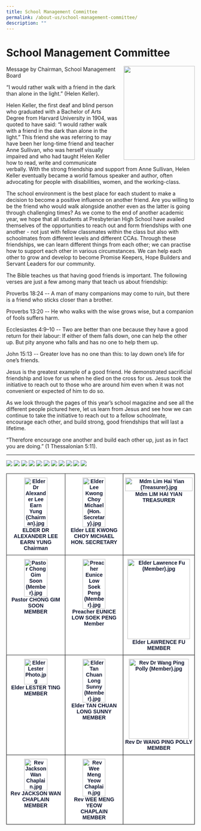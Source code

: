 ```yaml
---
title: School Management Committee
permalink: /about-us/school-management-committee/
description: ""
---
```

# **School Management Committee**

<img src="/images/Chairman%20-%20Alexander%20Lee%20Earn%20Yung.jpg" style="width:190px;height:250px;margin-left:15px;" align = "right">

Message by Chairman, School Management Board

“I would rather walk with a friend in the dark than alone in the light.” (Helen Keller).

Helen Keller, the first deaf and blind person who graduated with a Bachelor of Arts Degree from Harvard University in 1904, was quoted to have said: “I would rather walk with a friend in the dark than alone in the light.” This friend she was referring to may have been her long-time friend and teacher Anne Sullivan, who was herself visually impaired and who had taught Helen Keller how to read, write and communicate verbally. With the strong friendship and support from Anne Sullivan, Helen Keller eventually became a world famous speaker and author, often advocating for people with disabilities, women, and the working-class.

The school environment is the best place for each student to make a decision to become a positive influence on another friend. Are you willing to be the friend who would walk alongside another even as the latter is going through challenging times? As we come to the end of another academic year, we hope that all students at Presbyterian High School have availed themselves of the opportunities to reach out and form friendships with one another - not just with fellow classmates within the class but also with schoolmates from different levels and different CCAs. Through these friendships, we can learn different things from each other; we can practise how to support each other in various circumstances. We can help each other to grow and develop to become Promise Keepers, Hope Builders and Servant Leaders for our community.

The Bible teaches us that having good friends is important. The following verses are just a few among many that teach us about friendship:

Proverbs 18:24 -- A man of many companions may come to ruin, but there is a friend who sticks closer than a brother.

Proverbs 13:20 -- He who walks with the wise grows wise, but a companion of fools suffers harm.

Ecclesiastes 4:9–10 -- Two are better than one because they have a good return for their labour: If either of them falls down, one can help the other up. But pity anyone who falls and has no one to help them up.

John 15:13 -- Greater love has no one than this: to lay down one’s life for one’s friends.

Jesus is the greatest example of a good friend. He demonstrated sacrificial friendship and love for us when he died on the cross for us. Jesus took the initiative to reach out to those who are around him even when it was not convenient or expected of him to do so.

As we look through the pages of this year’s school magazine and see all the different people pictured here, let us learn from Jesus and see how we can continue to take the initiative to reach out to a fellow schoolmate, encourage each other, and build strong, good friendships that will last a lifetime.

“Therefore encourage one another and build each other up, just as in fact you are doing.” (1 Thessalonian 5:11).

----------------------------------------------------------------------

![](/images/Elder%20Dr%20Alexander%20Lee%20Earn%20Yung%20(Chairman).jpg)
![](/images/Elder%20Lee%20Kwong%20Choy%20Michael%20(Hon%20Secretary).jpg)
![](/images/Mdm%20Lim%20Hai%20Yian%20(Treasurer).jpg)
![](/images/Pastor%20Chong%20Gim%20Soon%20(Member).jpg)
![](/images/Preacher%20Eunice%20Low%20Soek%20Peng%20(Member).jpg)
![](/images/Elder%20Lawrence%20Fu%20(Member).jpg)
![](/images/Elder%20Lester%20Photo.jpg)
![](/images/Elder%20Tan%20Chuan%20Long%20Sunny%20(Member).jpg)
![](/images/Rev%20Dr%20Wang%20Ping%20Polly%20(Member).jpg)
![](/images/Rev%20Jackson%20Wan%20Chaplain.jpg)
![](/images/Rev%20Wee%20Meng%20Yeow%20Chaplain.jpg)

<table style="border-collapse:collapse;border-spacing:0" class="tg"><thead><tr><th style="background-color:#FFF;border-color:#222222;border-style:solid;border-width:1px;color:#101630;font-family:Arial, sans-serif;font-size:14px;font-weight:bold;overflow:hidden;padding:10px 5px;text-align:center;vertical-align:top;word-break:normal"><img src="https://presbyterian.moe.edu.sg/qql/slot/u527/2019/About%20Us/School%20Management%20Committee/Elder%20Dr%20Alexander%20Lee%20Earn%20Yung%20(Chairman).jpg" alt="Elder Dr Alexander Lee Earn Yung (Chairman).jpg" style="width:65%"><br><span style="background-color:initial">ELDER DR ALEXANDER LEE EARN YUNG</span><br>Chairman</th><th style="background-color:#FFF;border-color:#222222;border-style:solid;border-width:1px;color:#101630;font-family:Arial, sans-serif;font-size:14px;font-weight:bold;overflow:hidden;padding:10px 5px;text-align:center;vertical-align:top;word-break:normal"><img src="https://presbyterian.moe.edu.sg/qql/slot/u527/2019/About%20Us/School%20Management%20Committee/Elder%20Lee%20Kwong%20Choy%20Michael%20(Hon.%20Secretary).jpg" alt="Elder Lee Kwong Choy Michael (Hon. Secretary).jpg" style="width:65%"><br>Elder LEE KWONG CHOY MICHAEL<br>HON. SECRETARY</th><th style="background-color:#FFF;border-color:black;border-style:solid;border-width:1px;color:#101630;font-family:Arial, sans-serif;font-size:14px;font-weight:bold;overflow:hidden;padding:10px 5px;text-align:center;vertical-align:top;word-break:normal"><img src="https://presbyterian.moe.edu.sg/qql/slot/u527/2019/About%20Us/School%20Management%20Committee/Mdm%20Lim%20Hai%20Yian%20(Treasurer).jpg" alt="Mdm Lim Hai Yian (Treasurer).jpg" style="width:100%"><br>Mdm LIM HAI YIAN<br>TREASURER</th></tr></thead><tbody><tr><td style="background-color:#FFF;border-color:#222222;border-style:solid;border-width:1px;color:#101630;font-family:Arial, sans-serif;font-size:14px;font-weight:bold;overflow:hidden;padding:10px 5px;text-align:center;vertical-align:top;word-break:normal"><img src="https://presbyterian.moe.edu.sg/qql/slot/u527/2019/About%20Us/School%20Management%20Committee/Pastor%20Chong%20Gim%20Soon%20(Member).jpg" alt="Pastor Chong Gim Soon (Member).jpg" style="width:65%"><br>Pastor CHONG GIM SOON<br>MEMBER</td><td style="background-color:#FFF;border-color:#222222;border-style:solid;border-width:1px;color:#101630;font-family:Arial, sans-serif;font-size:14px;font-weight:bold;overflow:hidden;padding:10px 5px;text-align:center;vertical-align:top;word-break:normal"><img src="https://presbyterian.moe.edu.sg/qql/slot/u527/2019/About%20Us/School%20Management%20Committee/Preacher%20Eunice%20Low%20Soek%20Peng%20(Member).jpg" alt="Preacher Eunice Low Soek Peng (Member).jpg" style="width:65%"><br>Preacher EUNICE<br>LOW SOEK PENG<br>Member</td><td style="background-color:#FFF;border-color:black;border-style:solid;border-width:1px;color:#101630;font-family:Arial, sans-serif;font-size:14px;font-weight:bold;overflow:hidden;padding:10px 5px;text-align:center;vertical-align:top;word-break:normal"><img src="https://presbyterian.moe.edu.sg/qql/slot/u527/2019/About%20Us/School%20Management%20Committee/Elder%20Lawrence%20Fu%20(Member).jpg" alt="Elder Lawrence Fu (Member).jpg" width="167" height="213"><br>Elder LAWRENCE FU<br>MEMBER</td></tr><tr><td style="background-color:#FFF;border-color:black;border-style:solid;border-width:1px;color:#101630;font-family:Arial, sans-serif;font-size:14px;font-weight:bold;overflow:hidden;padding:10px 5px;text-align:center;vertical-align:top;word-break:normal"><img src="https://presbyterian.moe.edu.sg/qql/slot/u527/schCommittee/Elder%20Lester%20Photo.jpg" alt="Elder Lester Photo.jpg" style="width:65%"><br>Elder LESTER TING<br>MEMBER</td><td style="background-color:#FFF;border-color:black;border-style:solid;border-width:1px;color:#101630;font-family:Arial, sans-serif;font-size:14px;font-weight:bold;overflow:hidden;padding:10px 5px;text-align:center;vertical-align:top;word-break:normal"><img src="https://presbyterian.moe.edu.sg/qql/slot/u527/2019/About%20Us/School%20Management%20Committee/Elder%20Tan%20Chuan%20Long%20Sunny%20(Member).jpg" alt="Elder Tan Chuan Long Sunny (Member).jpg" style="width:65%"><br>Elder TAN CHUAN LONG SUNNY<br>MEMBER</td><td style="background-color:#FFF;border-color:black;border-style:solid;border-width:1px;color:#101630;font-family:Arial, sans-serif;font-size:14px;font-weight:bold;overflow:hidden;padding:10px 5px;text-align:center;vertical-align:top;word-break:normal"><img src="https://presbyterian.moe.edu.sg/qql/slot/u527/2019/About%20Us/School%20Management%20Committee/Rev%20Dr%20Wang%20Ping%20Polly%20(Member).jpg" alt="Rev Dr Wang Ping Polly (Member).jpg" width="160" height="213"><br>Rev Dr WANG PING POLLY<br>MEMBER</td></tr><tr><td style="background-color:#FFF;border-color:black;border-style:solid;border-width:1px;color:#101630;font-family:Arial, sans-serif;font-size:14px;font-weight:bold;overflow:hidden;padding:10px 5px;text-align:center;vertical-align:top;word-break:normal"><img src="https://presbyterian.moe.edu.sg/qql/slot/u527/schCommittee/Rev%20Jackson%20Wan%20Chaplain.jpg" alt="Rev Jackson Wan Chaplain.jpg" style="width:65%"><br>Rev JACKSON WAN <br>CHAPLAIN<br>MEMBER<br></td><td style="background-color:#FFF;border-color:black;border-style:solid;border-width:1px;color:#101630;font-family:Arial, sans-serif;font-size:14px;font-weight:bold;overflow:hidden;padding:10px 5px;text-align:center;vertical-align:top;word-break:normal"><img src="https://presbyterian.moe.edu.sg/qql/slot/u527/schCommittee/Rev%20Wee%20Meng%20Yeow%20Chaplain.jpg" alt="Rev Wee Meng Yeow Chaplain.jpg" style="width:65%"><br>Rev WEE MENG YEOW<br>CHAPLAIN<br>MEMBER</td><td style="background-color:#FFF;border-color:black;border-style:solid;border-width:1px;color:#101630;font-family:Arial, sans-serif;font-size:14px;font-weight:bold;overflow:hidden;padding:10px 5px;text-align:center;vertical-align:top;word-break:normal"></td></tr></tbody></table>